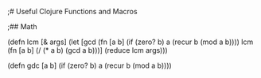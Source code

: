 ;# Useful Clojure Functions and Macros

;## Math


(defn lcm [& args]
    (let [gcd (fn [a b] (if (zero? b) a
                          (recur b (mod a b))))
          lcm (fn [a b] (/ (* a b) (gcd a b)))]
      (reduce lcm args)))



(defn gdc [a b]
 (if (zero? b) 
   a 
 (recur b (mod a b))))
